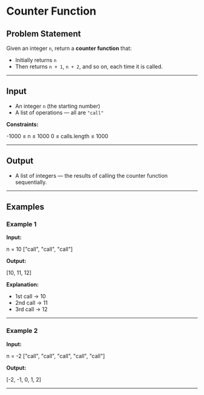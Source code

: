 # Counter Function

## Problem Statement
Given an integer `n`, return a **counter function** that:
- Initially returns `n`
- Then returns `n + 1`, `n + 2`, and so on, each time it is called.

---

## Input
- An integer `n` (the starting number)
- A list of operations — all are `"call"`

**Constraints:**

-1000 ≤ n ≤ 1000
0 ≤ calls.length ≤ 1000


---

## Output
- A list of integers — the results of calling the counter function sequentially.

---

## Examples

### Example 1
**Input:**

n = 10
["call", "call", "call"]

**Output:**

[10, 11, 12]

**Explanation:**
- 1st call → 10  
- 2nd call → 11  
- 3rd call → 12  

---

### Example 2
**Input:**

n = -2
["call", "call", "call", "call", "call"]

**Output:**

[-2, -1, 0, 1, 2]


---
